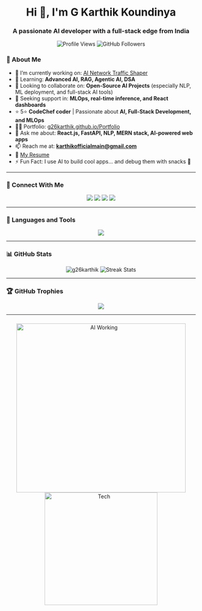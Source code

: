 <h1 align="center">Hi 👋, I'm G Karthik Koundinya</h1>
<h3 align="center">A passionate AI developer with a full-stack edge from India</h3>


<p align="center">
  <img src="https://komarev.com/ghpvc/?username=g26karthik&label=Profile%20views&color=0e75b6&style=flat&label=Profile+Views" alt="Profile Views" />
  <img src="https://img.shields.io/github/followers/g26karthik?label=Follow&style=social" alt="GitHub Followers" />
</p>

### 🚀 About Me
- 🔭 I’m currently working on: [AI Network Traffic Shaper](https://github.com/G26karthik/AI-Network-Traffic-Shaper)  
- 🌱 Learning: **Advanced AI, RAG, Agentic AI, DSA**  
- 👯 Looking to collaborate on: **Open-Source AI Projects** (especially NLP, ML deployment, and full-stack AI tools)  
- 🤝 Seeking support in: **MLOps, real-time inference, and React dashboards**
- ⭐ 5⭐ **CodeChef coder** | Passionate about **AI, Full-Stack Development, and MLOps**  
- 👨‍💻 Portfolio: [g26karthik.github.io/Portfolio](https://g26karthik.github.io/Portfolio/)  
- 💬 Ask me about: **React.js, FastAPI, NLP, MERN stack, AI-powered web apps**  
- 📫 Reach me at: **karthikofficialmain@gmail.com**  
- 📄 [My Resume](https://drive.google.com/file/d/1ZmHw_VEqbLEjkRctNnLR2BfpRsA4uqSv/view?usp=sharing)  
- ⚡ Fun Fact: I use AI to build cool apps... and debug them with snacks 🍪  
---

### 🤝 Connect With Me

<p align="center">
  <a href="https://linkedin.com/in/g-karthik26" target="_blank"><img src="https://img.shields.io/badge/LinkedIn-0A66C2?style=for-the-badge&logo=linkedin&logoColor=white"/></a>
  <a href="https://kaggle.com/gkarthikkoundinya" target="_blank"><img src="https://img.shields.io/badge/Kaggle-20BEFF?style=for-the-badge&logo=kaggle&logoColor=white"/></a>
  <a href="https://www.hackerrank.com/g26karthik" target="_blank"><img src="https://img.shields.io/badge/Hackerrank-2EC866?style=for-the-badge&logo=HackerRank&logoColor=white"/></a>
  <a href="https://leetcode.com/g26karthik/" target="_blank"><img src="https://img.shields.io/badge/LeetCode-FFA116?style=for-the-badge&logo=leetcode&logoColor=black"/></a>
</p>

---

### 🧠 Languages and Tools

<p align="center">
  <img src="https://skillicons.dev/icons?i=python,java,js,react,nextjs,tailwind,html,css,fastapi,nodejs,flask,django,mongodb,mysql,postgresql,git,linux,github,tensorflow,pytorch,scikitlearn" />
</p>

---

### 📊 GitHub Stats

<p align="center">
  <img src="https://github-readme-stats.vercel.app/api?username=g26karthik&theme=radical&show_icons=true&locale=en" alt="g26karthik" />
  <img src="https://github-readme-streak-stats.herokuapp.com/?user=g26karthik&theme=radical" alt="Streak Stats" />
</p>

---

### 🏆 GitHub Trophies

<p align="center">
  <img src="https://github-profile-trophy.vercel.app/?username=g26karthik&theme=darkhub&margin-w=15&no-frame=true&column=7" />
</p>

---

###

<p align="center">
  <img src="https://media.giphy.com/media/qgQUggAC3Pfv687qPC/giphy.gif" width="450" alt="AI Working" />
  <img src="https://media.giphy.com/media/RbDKaczqWovIugyJmW/giphy.gif" width="300" alt="Tech" />
</p>

